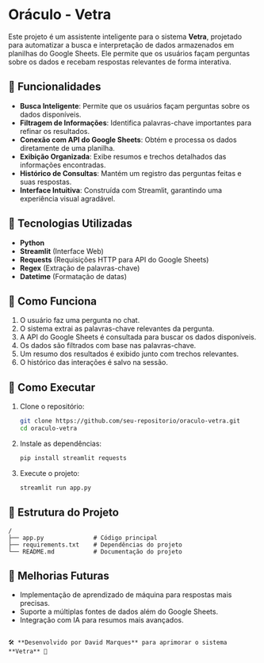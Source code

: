 # Oráculo - Vetra

Este projeto é um assistente inteligente para o sistema **Vetra**, projetado para automatizar a busca e interpretação de dados armazenados em planilhas do Google Sheets. Ele permite que os usuários façam perguntas sobre os dados e recebam respostas relevantes de forma interativa.

## 📌 Funcionalidades

- **Busca Inteligente**: Permite que os usuários façam perguntas sobre os dados disponíveis.
- **Filtragem de Informações**: Identifica palavras-chave importantes para refinar os resultados.
- **Conexão com API do Google Sheets**: Obtém e processa os dados diretamente de uma planilha.
- **Exibição Organizada**: Exibe resumos e trechos detalhados das informações encontradas.
- **Histórico de Consultas**: Mantém um registro das perguntas feitas e suas respostas.
- **Interface Intuitiva**: Construída com Streamlit, garantindo uma experiência visual agradável.

## 🚀 Tecnologias Utilizadas

- **Python**
- **Streamlit** (Interface Web)
- **Requests** (Requisições HTTP para API do Google Sheets)
- **Regex** (Extração de palavras-chave)
- **Datetime** (Formatação de datas)

## 📖 Como Funciona

1. O usuário faz uma pergunta no chat.
2. O sistema extrai as palavras-chave relevantes da pergunta.
3. A API do Google Sheets é consultada para buscar os dados disponíveis.
4. Os dados são filtrados com base nas palavras-chave.
5. Um resumo dos resultados é exibido junto com trechos relevantes.
6. O histórico das interações é salvo na sessão.

## 🔧 Como Executar

1. Clone o repositório:
   ```bash
   git clone https://github.com/seu-repositorio/oraculo-vetra.git
   cd oraculo-vetra
   ```
2. Instale as dependências:
   ```bash
   pip install streamlit requests
   ```
3. Execute o projeto:
   ```bash
   streamlit run app.py
   ```

## 📂 Estrutura do Projeto

```
/
├── app.py              # Código principal
├── requirements.txt    # Dependências do projeto
└── README.md           # Documentação do projeto
```

## 🔄 Melhorias Futuras

- Implementação de aprendizado de máquina para respostas mais precisas.
- Suporte a múltiplas fontes de dados além do Google Sheets.
- Integração com IA para resumos mais avançados.

```

🛠️ **Desenvolvido por David Marques** para aprimorar o sistema **Vetra** 🚀

